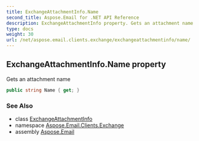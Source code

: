 ```yaml
---
title: ExchangeAttachmentInfo.Name
second_title: Aspose.Email for .NET API Reference
description: ExchangeAttachmentInfo property. Gets an attachment name
type: docs
weight: 30
url: /net/aspose.email.clients.exchange/exchangeattachmentinfo/name/
---
```

## ExchangeAttachmentInfo.Name property

Gets an attachment name

```csharp
public string Name { get; }
```

### See Also

* class [ExchangeAttachmentInfo](../)
* namespace [Aspose.Email.Clients.Exchange](../../exchangeattachmentinfo/)
* assembly [Aspose.Email](../../../)


